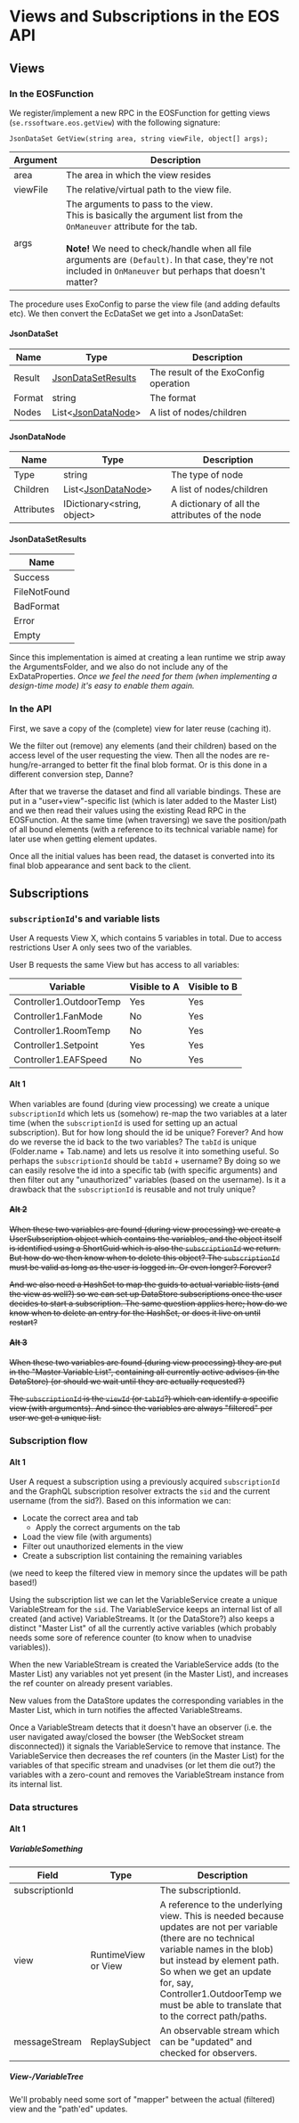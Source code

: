 # Views and Subscriptions in the EOS API

## Views

### In the EOSFunction

We register/implement a new RPC in the EOSFunction for getting views (`se.rssoftware.eos.getView`) with the following signature:

`JsonDataSet GetView(string area, string viewFile, object[] args);`

| Argument | Description                                                  |
| -------- | ------------------------------------------------------------ |
| area     | The area in which the view resides                           |
| viewFile | The relative/virtual path to the view file.                  |
| args     | The arguments to pass to the view.<br />This is basically the argument list from the `OnManeuver` attribute for the tab.<br /><br />**Note!** We need to check/handle when all file arguments are `(Default)`. In that case, they're not included in `OnManeuver` but perhaps that doesn't matter? |

The procedure uses ExoConfig to parse the view file (and adding defaults etc). We then convert the EcDataSet we get into a JsonDataSet:

#### JsonDataSet

| Name   | Type                                     | Description                           |
| ------ | ---------------------------------------- | ------------------------------------- |
| Result | [JsonDataSetResults](#jsondatasetresult) | The result of the ExoConfig operation |
| Format | string                                   | The format                            |
| Nodes  | List<[JsonDataNode](#jsondatanode)>                       | A list of nodes/children              |

#### JsonDataNode

| Name       | Type                                | Description                                    |
| ---------- | ----------------------------------- | ---------------------------------------------- |
| Type       | string                              | The type of node                               |
| Children   | List<[JsonDataNode](#jsondatanode)> | A list of nodes/children                       |
| Attributes | IDictionary<string, object>         | A dictionary of all the attributes of the node |

#### JsonDataSetResults

| Name         |
| ------------ |
| Success      |
| FileNotFound |
| BadFormat    |
| Error        |
| Empty        |

Since this implementation is aimed at creating a lean runtime we strip away the ArgumentsFolder, and we also do not include any of the ExDataProperties.
*Once we feel the need for them (when implementing a design-time mode) it's easy to enable them again.*

### In the API

First, we save a copy of the (complete) view for later reuse (caching it).

We the filter out (remove) any elements (and their children) based on the access level of the user requesting the view.
Then all the nodes are re-hung/re-arranged to better fit the final blob format. Or is this done in a different conversion step, Danne?

After that we traverse the dataset and find all variable bindings. These are put in a "user+view"-specific list (which is later added to the Master List) and we then read their values using the existing Read RPC in the EOSFunction.
At the same time (when traversing) we save the position/path of all bound elements (with a reference to its technical variable name) for later use when getting element updates.

Once all the initial values has been read, the dataset is converted into its final blob appearance and sent back to the client.

## Subscriptions

### `subscriptionId`'s and variable lists

User A requests View X, which contains 5 variables in total.
Due to access restrictions User A only sees two of the variables.

User B requests the same View but has access to all variables:

| Variable                | Visible to A | Visible to B |
| ----------------------- | ------------ | ------------ |
| Controller1.OutdoorTemp | Yes          | Yes          |
| Controller1.FanMode     | No           | Yes          |
| Controller1.RoomTemp    | No           | Yes          |
| Controller1.Setpoint    | Yes          | Yes          |
| Controller1.EAFSpeed    | No           | Yes          |

#### Alt 1

When variables are found (during view processing) we create a unique `subscriptionId` which lets us (somehow) re-map the two variables at a later time (when the `subscriptionId` is used for setting up an actual subscription).
But for how long should the id be unique? Forever? And how do we reverse the id back to the two variables?
The `tabId` is unique (Folder.name + Tab.name) and lets us resolve it into something useful. So perhaps the `subscriptionId` should be `tabId` + username? By doing so we can easily resolve the id into a specific tab (with specific arguments) and then filter out any "unauthorized" variables (based on the username). Is it a drawback that the `subscriptionId` is reusable and not truly unique?

#### ~~Alt 2~~

~~When these two variables are found (during view processing) we create a UserSubscription object which contains the variables, and the object itself is identified using a ShortGuid which is also the `subscriptionId` we return.
But how do we then know when to delete this object? The `subscriptionId` must be valid as long as the user is logged in. Or even longer? Forever?~~

~~And we also need a HashSet to map the guids to actual variable lists (and the view as well?) so we can set up DataStore subscriptions once the user decides to start a subscription.
The same question applies here; how do we know when to delete an entry for the HashSet, or does it live on until restart?~~

#### ~~Alt 3~~

~~When these two variables are found (during view processing) they are put in the "Master Variable List", containing all currently active advises (in the DataStore) (or should we wait until they are actually requested?)~~

~~The `subscriptionId` is the `viewId` (or `tabId`?) which can identify a specific view (with arguments). And since the variables are always "filtered" per user we get a unique list.~~

### Subscription flow

#### Alt 1

User A request a subscription using a previously acquired `subscriptionId` and the GraphQL subscription resolver extracts the `sid` and the current username (from the sid?). Based on this information we can:

- Locate the correct area and tab
  - Apply the correct arguments on the tab
- Load the view file (with arguments)
- Filter out unauthorized elements in the view
- Create a subscription list containing the remaining variables

(we need to keep the filtered view in memory since the updates will be path based!)

Using the subscription list we can let the VariableService create a unique VariableStream for the `sid`.
The VariableService keeps an internal list of all created (and active) VariableStreams. It (or the DataStore?) also keeps a distinct "Master List" of all the currently active variables (which probably needs some sore of reference counter (to know when to unadvise variables)).

When the new VariableStream is created the VariableService adds (to the Master List) any variables not yet present (in the Master List), and increases the ref counter on already present variables.

New values from the DataStore updates the corresponding variables in the Master List, which in turn notifies the affected VariableStreams.

Once a VariableStream detects that it doesn't have an observer (i.e. the user navigated away/closed the bowser (the WebSocket stream disconnected)) it signals the VariableService to remove that instance. The VariableService then decreases the ref counters (in the Master List) for the variables of that specific stream and unadvises (or let them die out?) the variables with a zero-count and removes the VariableStream instance from its internal list.

### Data structures

#### Alt 1

##### Variable*Something*

| Field          | Type                | Description                 |
| -------------- | ------------------- | ---------------------- |
| subscriptionId |                     | The subscriptionId.           |
| view           | RuntimeView or View | A reference to the underlying view. This is needed because updates are not per variable (there are no technical variable names in the blob) but instead by element path. So when we get an update for, say, Controller1.OutdoorTemp we must be able to translate that to the correct path/paths. |
| messageStream | ReplaySubject | An observable stream which can be "updated" and checked for observers. |

##### View-/VariableTree

We'll probably need some sort of "mapper" between the actual (filtered) view and the "path'ed" updates.